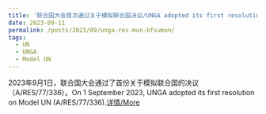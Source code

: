 ```yaml
---
title: '联合国大会首次通过关于模拟联合国决议/UNGA adopted its first resolution on Model UN'
date: 2023-09-11
permalink: /posts/2023/09/unga-res-mun-bfsumun/
tags:
  - UN
  - UNGA
  - Model UN
---
```


2023年9月1日，联合国大会通过了首份关于模拟联合国的决议（A/RES/77/336）。On 1 September 2023, UNGA adopted its first resolution on Model UN (A/RES/77/336).[详情/More](https://mp.weixin.qq.com/s/aiQYf2_751IQgAM-JjEqog)
